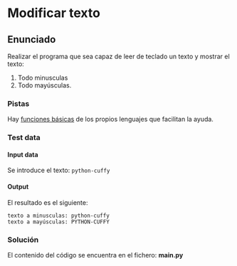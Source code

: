 # Modificar texto
## Enunciado
Realizar el programa que sea capaz de leer de teclado un texto y
mostrar el texto:
1. Todo minusculas
2. Todo mayúsculas.

### Pistas
Hay [funciones básicas](https://docs.python.org/3/library/functions.html) de los propios lenguajes que facilitan la ayuda.

### Test data
#### Input data
Se introduce el texto: `python-cuffy`

#### Output
El resultado es el siguiente:
```
texto a minusculas: python-cuffy
texto a mayúsculas: PYTHON-CUFFY
```

### Solución
El contenido del código se encuentra en el fichero: **main.py**
